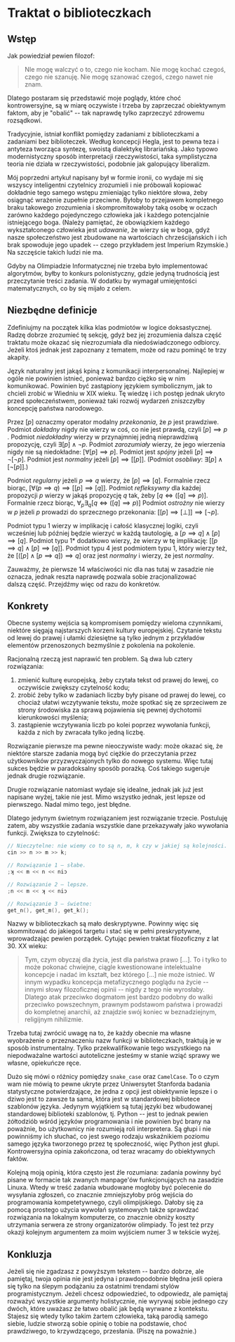 # Traktat o biblioteczkach

## Wstęp

Jak powiedział pewien filozof:

> NIe mogę walczyć o to, czego nie kocham. Nie mogę kochać czegoś, czego nie szanuję. Nie mogę szanować czegoś, czego nawet nie znam.

Dlatego postaram się przedstawić moje poglądy, które choć kontrowersyjne, są w miarę oczywiste i trzeba by zaprzeczać obiektywnym faktom, aby je "obalić" -- tak naprawdę tylko zaprzeczyć zdrowemu rozsądkowi.

Tradycyjnie, istniał konflikt pomiędzy zadaniami z biblioteczkami a zadaniami bez biblioteczek. Według koncepcji Hegla, jest to pewna teza i antyteza tworząca syntezę, swoistą dialektykę librariańską. Jako typowo modernistyczny sposób interpretacji rzeczywistości, taka symplistyczna teoria nie działa w rzeczywistości, podobnie jak galopujący liberalizm.

Mój poprzedni artykuł napisany był w formie ironii, co wydaje mi się wszyscy inteligentni czytelnicy zrozumieli i nie próbowali kopiować dokładnie tego samego wstępu zmieniając tylko niektóre słowa, żeby osiągnąć wrażenie zupełnie przeciwne. Byłoby to przejawem kompletnego braku takowego zrozumienia i skompromitowałoby taką osobę w oczach zarówno każdego pojedynczego człowieka jak i każdego potencjalnie istniejącego boga. (Należy pamiętać, że obowiązkiem każdego wykształconego człowieka jest _udawanie_, że wierzy się w boga, gdyż nasze społeczeństwo jest zbudowane na wartościach chrześcijańskich i ich brak spowoduje jego upadek -- czego przykładem jest Imperium Rzymskie.) Na szczęście takich ludzi nie ma.

Gdyby na Olimpiadzie Informatycznej nie trzeba było implementować algorytmów, byłby to konkurs polonistyczny, gdzie jedyną trudnością jest przeczytanie treści zadania. W dodatku by wymagał umiejęntości matematycznych, co by się mijało z celem.

## Niezbędne definicje

Zdefiniujmy na początek kilka klas podmiotów w logice doksastycznej. Radzę dobrze zrozumieć tę sekcję, gdyż bez jej zrozumienia dalsza część traktatu może okazać się niezrozumiała dla niedoświadczonego odbiorcy. Jeżeli ktoś jednak jest zapoznany z tematem, może od razu pominąć te trzy akapity.

Język naturalny jest jakąś kpiną z komunikacji interpersonalnej. Najlepiej w ogóle nie powinien istnieć, ponieważ bardzo ciężko się w nim komunikować. Powinien być zastąpiony językiem symbolicznym, jak to chcieli zrobić w Wiedniu w XIX wieku. Tę wiedzę i ich postęp jednak ukryto przed społeczeństwem, ponieważ taki rozwój wydarzeń zniszczyłby koncepcję państwa narodowego.

Przez $[p]$ oznaczmy operator modalny _przekonania_, że $p$ jest prawdziwe. Podmiot _dokładny_ nigdy nie wierzy w coś, co nie jest prawdą, czyli $[p] \implies p$ . Podmiot _niedokładny_ wierzy w przynajmniej jedną nieprawdziwą propozycję, czyli $\exists [p] \land \lnot p$. Podmiot _zarozumiały_ wierzy, że jego wierzenia nigdy nie są niedokładne: $[\forall [p] \implies p]$. Podmiot jest _spójny_ jeżeli $[p] \implies \lnot [\lnot p]$. Podmiot jest _normalny_ jeżeli $[p] \implies [[p]]$. (Podmiot _osobliwy_: $\exists [p] \land [\lnot[p]]$.)

Podmiot _regularny_ jeżeli $p \implies q$ wierzy, że $[p] \implies [q]$. Formalnie rzecz biorąc, $[\forall (p \implies q) \implies [[p] \implies [q]]$. Podmiot _refleksywny_ dla każdej propozycji _p_ wierzy w jakąś propozycję _q_ tak, żeby $[q \iff ([q] \implies p)]$. Formalnie rzecz biorąc, $\forall_p \exists_q [q \iff ([q] \implies p)]$ Podmiot _ostrożny_ nie wierzy w $p$ jeżeli $p$ prowadzi do sprzecznego przekonania: $[[p] \implies [\perp]] \implies [\lnot p]$.

Podmiot typu $1$ wierzy w implikację i całość klasycznej logiki, czyli wcześniej lub później będzie wierzyć w każdą tautologię, a $[p \implies q] \land [p] \implies [q]$. Podmiot typu $1*$ dodatkowo wierzy, że wierzy w tę implikację: $[[p \implies q] \land [p] \implies [q]]$. Podmiot typu $4$ jest podmiotem typu $1$, który wierzy też, że $[([p] \land [p \implies q]) \implies q]$ oraz jest _normalny_ i wierzy, że jest _normalny_.

Zauważmy, że pierwsze 14 właściwości nic dla nas tutaj w zasadzie nie oznacza, jednak reszta naprawdę pozwala sobie zracjonalizować dalszą część. Przejdźmy więc od razu do konkretów.

## Konkrety

Obecne systemy wejścia są kompromisem pomiędzy wieloma czynnikami, niektóre sięgają najstarszych korzeni kultury europejskiej. Czytanie tekstu od lewej do prawej i ułamki dziesiętne są tylko jednym z przykładów elementów przenoszonych bezmyślnie z pokolenia na pokolenie.

Racjonalną rzeczą jest naprawić ten problem. Są dwa lub cztery rozwiązania:

1. zmienić kulturę europejską, żeby czytała tekst od prawej do lewej, co oczywiście zwiększy czytelność kodu;
2. zrobić żeby tylko w zadaniach liczby były pisane od prawej do lewej, co chociaż ułatwi wczytywanie tekstu, może spotkać się ze sprzeciwem ze strony środowiska za sprawą pojawienia się pewnej dychotomii kierunkowości myślenia;
3. zastąpienie wczytywania liczb po kolei poprzez wywołania funkcji, każda z nich by zwracała tylko jedną liczbę.

Rozwiązanie pierwsze ma pewne nieoczywiste wady: może okazać się, że niektóre starsze zadania mogą być ciężkie do przeczytania przez użytkowników przyzwyczajonych tylko do nowego systemu. Więc tutaj sukces będzie w paradoksalny sposób porażką. Coś takiego sugeruje jednak drugie rozwiązanie.

Drugie rozwiązanie natomiast wydaje się idealne, jednak jak już jest napisane wyżej, takie nie jest. Mimo wszystko jednak, jest lepsze od pierwszego. Nadal mimo tego, jest błędne.

Dlatego jedynym świetnym rozwiązaniem jest rozwiązanie trzecie. Postuluję zatem, aby wszystkie zadania wszystkie dane przekazywały jako wywołania funkcji. Zwiększa to czytelność:

```cpp
// Nieczytelne: nie wiemy co to są n, m, k czy w jakiej są kolejności.
cin >> n >> m >> k;

// Rozwiązanie 1 – słabe.
;ʞ << m << n << niɔ

// Rozwiązanie 2 – lepsze.
;n << m << ʞ << niɔ

// Rozwiązanie 3 – świetne:
get_n(), get_m(), get_k();
```

Nazwy w biblioteczkach są mało deskryptywne. Powinny więc się skommitować do jakiegoś targetu i stać się w pełni preskryptywne, wprowadzając pewien porządek. Cytując pewien traktat filozoficzny z lat 30. XX wieku:

> Tym, czym obyczaj dla życia, jest dla państwa prawo [...]. To i tylko to może pokonać chwiejne, ciągle kwestionowane intelektualne koncepcje i nadać im kształt, bez którego [...] nie może istnieć. W innym wypadku koncepcja metafizycznego poglądu na życie -- innymi słowy filozoficznej opinii -- nigdy z tego nie wyrosłaby. Dlatego atak przeciwko dogmatom jest bardzo podobny do walki przeciwko powszechnym, prawnym podstawom państwa i prowadzi do kompletnej anarchii, aż znajdzie swój koniec w beznadziejnym, religijnym nihilizmie.

Trzeba tutaj zwrócić uwagę na to, że każdy obecnie ma własne wyobrażenie o przeznaczeniu nazw funkcji w biblioteczkach, traktują je w sposób instrumentalny. Tylko przekwalifikowanie tego wszystkiego na niepodważalne wartości autoteliczne jesteśmy w stanie wziąć sprawy we własne, opiekuńcze ręce.

Dużo się mówi o różnicy pomiędzy `snake_case` oraz `CamelCase`. To o czym wam nie mówią to pewne ukryte przez Uniwersytet Stanforda badania statystyczne potwierdzające, że jedna z opcji jest obiektywnie lepsze i o dziwo jest to zawsze ta sama, która jest w standardowej bibliotece szablonów języka. Jedynym wyjątkiem są tutaj języki bez wbudowanej standardowej biblioteki szablonów, tj. Python -- jest to jednak pewien żółtodziób wśród języków programowania i nie powinien być brany na poważnie, bo użytkownicy nie rozumieją roli interpretera. Są głupi i nie powinniśmy ich słuchać, co jest swego rodzaju wskaźnikiem poziomu samego języka tworzonego przez tę społeczność, więc Python jest głupi. Kontrowersyjna opinia zakończona, od teraz wracamy do obiektywnych faktów.

Kolejną moją opinią, która często jest źle rozumiana: zadania powinny być pisane w formacie tak zwanych manpage'ów funkcjonujących na zasadzie Linuxa. Wtedy w treść zadania wbudowane mogłoby być polecenie do wysyłania zgłoszeń, co znacznie zmniejszyłoby próg wejścia do programowania kompetetywnego, czyli olimpijskiego. Dałoby się za pomocą prostego użycia wywołań systemowych także sprawdzać rozwiązania na lokalnym komputerze, co znacznie obniży koszty utrzymania serwera ze strony organizatorów olimpiady. To jest też przy okazji kolejnym argumentem za moim wyjściem numer 3 w tekście wyżej.

## Konkluzja

Jeżeli się nie zgadzasz z powyższym tekstem -- bardzo dobrze, ale pamiętaj, twoja opinia nie jest jedyna i prawdopodobnie błędna jeśli opiera się tylko na ślepym podążaniu za ostatnimi trendami stylów programistycznym. Jeżeli chcesz odpowiedzieć, to odpowiedz, ale pamiętaj rozważyć wszystkie argumenty holistycznie, nie wyrywaj sobie jednego czy dwóch, które uważasz że łatwo obalić jak będą wyrwane z kontekstu. Stajesz się wtedy tylko takim żartem człowieka, taką parodią samego siebie, ludzie stworzą sobie opinię o tobie na podstawie, choć prawdziwego, to krzywdzącego, przesłania. (Piszę na poważnie.)

